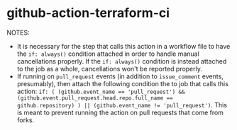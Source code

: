 # github-action-terraform-ci

NOTES:
- It is necessary for the step that calls this action in a workflow file to have the `if: always()` condition attached in order to handle manual cancellations properly. If the `if: always()` condition is instead attached to the job as a whole, cancellations won't be reported properly.
- If running on `pull_request` events (in addition to `issue_comment` events, presumably), then attach the following condition the to job that calls this action: `if: ( (github.event_name == 'pull_request') && (github.event.pull_request.head.repo.full_name == github.repository) ) || (github.event_name != 'pull_request')`. This is meant to prevent running the action on pull requests that come from forks.
